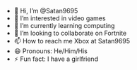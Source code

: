 - 👋 Hi, I’m @Satan9695
- 👀 I’m interested in video games
- 🌱 I’m currently learning computing
- 💞️ I’m looking to collaborate on Fortnite
- 📫 How to reach me Xbox at Satan9695
- 😄 Pronouns: He/Him/His
- ⚡ Fun fact: I have a girlfriend 

<!---
Satan9695/Satan9695 is a ✨ special ✨ repository because its `README.md` (this file) appears on your GitHub profile.
You can click the Preview link to take a look at your changes.
--->
